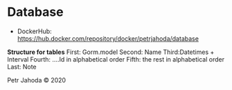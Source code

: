 # Database

* DockerHub: https://hub.docker.com/repository/docker/petrjahoda/database

**Structure for tables**
First: Gorm.model
Second: Name
Third:Datetimes + Interval
Fourth: ....Id in alphabetical order
Fifth: the rest in alphabetical order
Last: Note

Petr Jahoda © 2020
